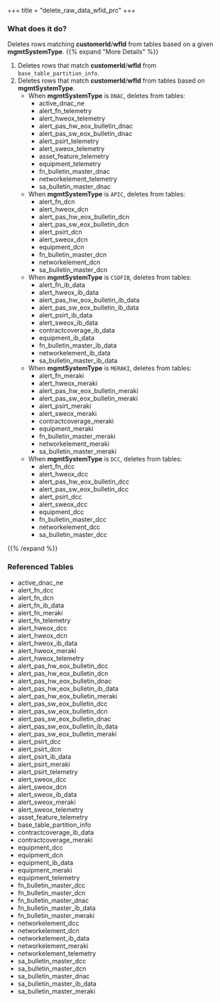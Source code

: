 +++
title = "delete_raw_data_wfid_prc"
+++

### What does it do?
Deletes rows matching **customerId**/**wfId** from tables based on a given **mgmtSystemType**.
{{% expand "More Details" %}}
1. Deletes rows that match **customerId**/**wfId** from `base_table_partition_info`.
2. Deletes rows that match **customerId**/**wfId** from tables based on **mgmtSystemType**.
   - When **mgmtSystemType** is `DNAC`, deletes from tables: 
     - active_dnac_ne
     - alert_fn_telemetry
     - alert_hweox_telemetry
     - alert_pas_hw_eox_bulletin_dnac
     - alert_pas_sw_eox_bulletin_dnac
     - alert_psirt_telemetry
     - alert_sweox_telemetry
     - asset_feature_telemetry
     - equipment_telemetry
     - fn_bulletin_master_dnac
     - networkelement_telemetry
     - sa_bulletin_master_dnac
   - When **mgmtSystemType** is `APIC`, deletes from tables: 
     - alert_fn_dcn
     - alert_hweox_dcn
     - alert_pas_hw_eox_bulletin_dcn
     - alert_pas_sw_eox_bulletin_dcn
     - alert_psirt_dcn
     - alert_sweox_dcn
     - equipment_dcn
     - fn_bulletin_master_dcn
     - networkelement_dcn
     - sa_bulletin_master_dcn
   - When **mgmtSystemType** is `CSDFIB`, deletes from tables:
     - alert_fn_ib_data
     - alert_hweox_ib_data
     - alert_pas_hw_eox_bulletin_ib_data
     - alert_pas_sw_eox_bulletin_ib_data
     - alert_psirt_ib_data
     - alert_sweox_ib_data
     - contractcoverage_ib_data
     - equipment_ib_data
     - fn_bulletin_master_ib_data
     - networkelement_ib_data
     - sa_bulletin_master_ib_data
   - When **mgmtSystemType** is `MERAKI`, deletes from tables:
     - alert_fn_meraki
     - alert_hweox_meraki
     - alert_pas_hw_eox_bulletin_meraki
     - alert_pas_sw_eox_bulletin_meraki
     - alert_psirt_meraki
     - alert_sweox_meraki
     - contractcoverage_meraki
     - equipment_meraki
     - fn_bulletin_master_meraki
     - networkelement_meraki
     - sa_bulletin_master_meraki
   - When **mgmtSystemType** is `DCC`, deletes from tables:
     - alert_fn_dcc
     - alert_hweox_dcc
     - alert_pas_hw_eox_bulletin_dcc
     - alert_pas_sw_eox_bulletin_dcc
     - alert_psirt_dcc
     - alert_sweox_dcc
     - equipment_dcc
     - fn_bulletin_master_dcc
     - networkelement_dcc
     - sa_bulletin_master_dcc

{{% /expand %}}

### Referenced Tables
- active_dnac_ne
- alert_fn_dcc
- alert_fn_dcn
- alert_fn_ib_data
- alert_fn_meraki
- alert_fn_telemetry
- alert_hweox_dcc
- alert_hweox_dcn
- alert_hweox_ib_data
- alert_hweox_meraki
- alert_hweox_telemetry
- alert_pas_hw_eox_bulletin_dcc
- alert_pas_hw_eox_bulletin_dcn
- alert_pas_hw_eox_bulletin_dnac
- alert_pas_hw_eox_bulletin_ib_data
- alert_pas_hw_eox_bulletin_meraki
- alert_pas_sw_eox_bulletin_dcc
- alert_pas_sw_eox_bulletin_dcn
- alert_pas_sw_eox_bulletin_dnac
- alert_pas_sw_eox_bulletin_ib_data
- alert_pas_sw_eox_bulletin_meraki
- alert_psirt_dcc
- alert_psirt_dcn
- alert_psirt_ib_data
- alert_psirt_meraki
- alert_psirt_telemetry
- alert_sweox_dcc
- alert_sweox_dcn
- alert_sweox_ib_data
- alert_sweox_meraki
- alert_sweox_telemetry
- asset_feature_telemetry
- base_table_partition_info
- contractcoverage_ib_data
- contractcoverage_meraki
- equipment_dcc
- equipment_dcn
- equipment_ib_data
- equipment_meraki
- equipment_telemetry
- fn_bulletin_master_dcc
- fn_bulletin_master_dcn
- fn_bulletin_master_dnac
- fn_bulletin_master_ib_data
- fn_bulletin_master_meraki
- networkelement_dcc
- networkelement_dcn
- networkelement_ib_data
- networkelement_meraki
- networkelement_telemetry
- sa_bulletin_master_dcc
- sa_bulletin_master_dcn
- sa_bulletin_master_dnac
- sa_bulletin_master_ib_data
- sa_bulletin_master_meraki
